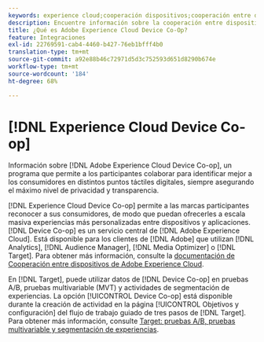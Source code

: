 ```yaml
---
keywords: experience cloud;cooperación dispositivos;cooperación entre dispositivos;analytics;audience manager;aam;media optimizer;gráfico de dispositivo
description: Encuentre información sobre la cooperación entre dispositivos de Adobe Experience Cloud. Trabaje en conjunto para identificar mejor a los consumidores en distintos puntos de contacto digitales, asegurando al mismo tiempo la privacidad y la transparencia.
title: ¿Qué es Adobe Experience Cloud Device Co-Op?
feature: Integraciones
exl-id: 22769591-cab4-4460-b427-76eb1bfff4b0
translation-type: tm+mt
source-git-commit: a92e88b46c72971d5d3c752593d651d8290b674e
workflow-type: tm+mt
source-wordcount: '184'
ht-degree: 68%

---
```


# [!DNL Experience Cloud Device Co-op]

Información sobre [!DNL Adobe Experience Cloud Device Co-op], un programa que permite a los participantes colaborar para identificar mejor a los consumidores en distintos puntos táctiles digitales, siempre asegurando el máximo nivel de privacidad y transparencia.

[!DNL Experience Cloud Device Co-op] permite a las marcas participantes reconocer a sus consumidores, de modo que puedan ofrecerles a escala masiva experiencias más personalizadas entre dispositivos y aplicaciones. [!DNL Device Co-op] es un servicio central de [!DNL Adobe Experience Cloud]. Está disponible para los clientes de [!DNL Adobe] que utilizan [!DNL Analytics], [!DNL Audience Manager], [!DNL Media Optimizer] o [!DNL Target]. Para obtener más información, consulte la [documentación de Cooperación entre dispositivos de Adobe Experience Cloud](https://experienceleague.adobe.com/docs/device-co-op/using/home.html).

En [!DNL Target], puede utilizar datos de [!DNL Device Co-op] en pruebas A/B, pruebas multivariable (MVT) y actividades de segmentación de experiencias. La opción [!UICONTROL Device Co-op] está disponible durante la creación de actividad en la página [!UICONTROL Objetivos y configuración] del flujo de trabajo guiado de tres pasos de [!DNL Target]. Para obtener más información, consulte [Target: pruebas A/B, pruebas multivariable y segmentación de experiencias](https://experienceleague.adobe.com/docs/device-co-op/using/data/target.html).
